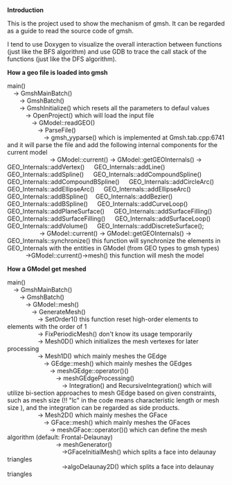 **Introduction**

This is the project used to show the mechanism of gmsh.
It can be regarded as a guide to read the source code of gmsh.

I tend to use Doxygen to visualize the overall interaction between functions (just like the BFS algorithm) and use GDB to trace the call stack of the functions (just like the DFS algorithm).

**How a geo file is loaded into gmsh**

main()   <br/>
&emsp;-> GmshMainBatch()   <br/>
&emsp;&emsp;-> GmshBatch()   <br/>
&emsp;&emsp;-> GmshInitialize() which resets all the parameters to defaul values<br/>
&emsp;&emsp;&emsp;-> OpenProject() which will load the input file  <br/>
&emsp;&emsp;&emsp;&emsp;-> GModel::readGEO()  <br/>
&emsp;&emsp;&emsp;&emsp;&emsp;-> ParseFile()  <br/>
&emsp;&emsp;&emsp;&emsp;&emsp;&emsp;-> gmsh_yyparse() which is implemented at Gmsh.tab.cpp:6741 and it will parse the file and add the following internal components for the current model  <br/>
&emsp;&emsp;&emsp;&emsp;&emsp;&emsp;&emsp;-> GModel::current() -> GModel::getGEOInternals() -> GEO_Internals::addVertex()  &emsp;
GEO_Internals::addLine() &emsp;
GEO_Internals::addSpline() &emsp;
GEO_Internals::addCompoundSpline() &emsp;
GEO_Internals::addCompoundBSpline() &emsp;
GEO_Internals::addCircleArc() &emsp;
GEO_Internals::addEllipseArc() &emsp;
GEO_Internals::addEllipseArc() &emsp;
GEO_Internals::addBSpline()&emsp;
GEO_Internals::addBezier() &emsp;
GEO_Internals::addBSpline() &emsp;
GEO_Internals::addCurveLoop() &emsp;
GEO_Internals::addPlaneSurface() &emsp;
GEO_Internals::addSurfaceFilling() &emsp;
GEO_Internals::addSurfaceFilling() &emsp;
GEO_Internals::addSurfaceLoop() &emsp;
GEO_Internals::addVolume() &emsp;
GEO_Internals::addDiscreteSurface(); &emsp; <br/>
&emsp;&emsp;&emsp;&emsp;&emsp; ->  GModel::current() -> GModel::getGEOInternals() -> GEO_Internals::synchronize() this function will synchronize the elements in GEO_Internals with the entities in GModel (from GEO types to gmsh types) <br/>
&emsp;&emsp;&emsp;->GModel::current()->mesh() this function will mesh the model

**How a GModel get meshed**

main()  <br/>
&emsp;-> GmshMainBatch()   <br/>
&emsp;&emsp;-> GmshBatch()   <br/>
&emsp;&emsp;&emsp;-> GModel::mesh()   <br/>
&emsp;&emsp;&emsp;&emsp;-> GenerateMesh()   <br/>
&emsp;&emsp;&emsp;&emsp;&emsp;-> SetOrder1()  this function reset high-order elements to elements with the order of 1<br/>
&emsp;&emsp;&emsp;&emsp;&emsp;-> FixPeriodicMesh() don't know its usage temporarily<br/>
&emsp;&emsp;&emsp;&emsp;&emsp;-> Mesh0D() which initializes the mesh vertexes for later processing  <br/>
&emsp;&emsp;&emsp;&emsp;&emsp;-> Mesh1D() which mainly meshes the GEdge  <br/>
&emsp;&emsp;&emsp;&emsp;&emsp;&emsp;-> GEdge::mesh() which mainly meshes the GEdges  <br/>
&emsp;&emsp;&emsp;&emsp;&emsp;&emsp;&emsp;-> meshGEdge::operator()()  <br/>
&emsp;&emsp;&emsp;&emsp;&emsp;&emsp;&emsp;&emsp;-> meshGEdgeProcessing()  <br/>
&emsp;&emsp;&emsp;&emsp;&emsp;&emsp;&emsp;&emsp;&emsp;-> Integration() and RecursiveIntegration() which will utilize bi-section approaches to mesh GEdge based on given constraints, such as mesh size (!! "lc" in the code means characteristic length or mesh size ), and the integration can be regarded as side products. <br/>
&emsp;&emsp;&emsp;&emsp;&emsp;-> Mesh2D() which mainly meshes the GFace  <br/>
&emsp;&emsp;&emsp;&emsp;&emsp;&emsp;-> GFace::mesh() which mainly meshes the GFaces  <br/>
&emsp;&emsp;&emsp;&emsp;&emsp;&emsp;&emsp;-> meshGFace::operator()() which can define the mesh algorithm (default: Frontal-Delaunay) <br/>
&emsp;&emsp;&emsp;&emsp;&emsp;&emsp;&emsp;&emsp;-> meshGenerator()  <br/>
&emsp;&emsp;&emsp;&emsp;&emsp;&emsp;&emsp;&emsp;&emsp;->GFaceInitialMesh() which splits a face into delaunay triangles  <br/>
&emsp;&emsp;&emsp;&emsp;&emsp;&emsp;&emsp;&emsp;&emsp;->algoDelaunay2D() which splits a face into delaunay triangles  <br/>
